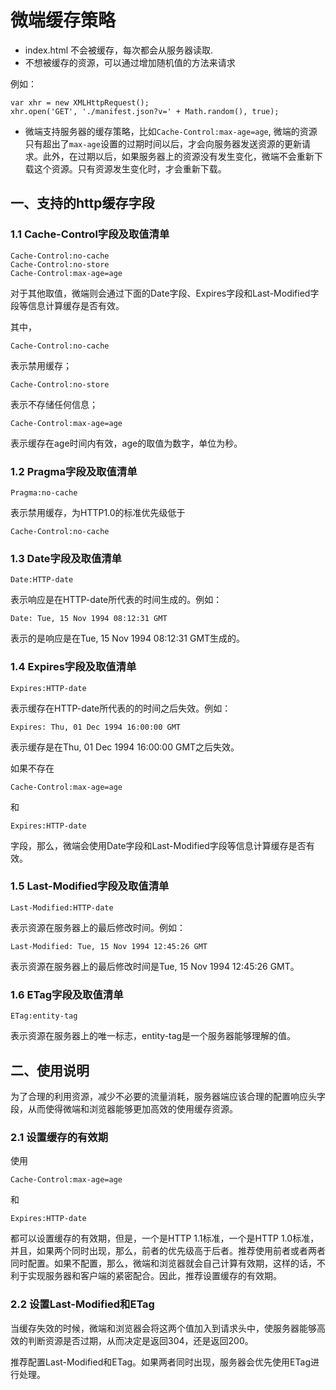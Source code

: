 # 微端缓存策略

* index.html 不会被缓存，每次都会从服务器读取.
* 不想被缓存的资源，可以通过增加随机值的方法来请求

例如：

```
var xhr = new XMLHttpRequest();
xhr.open('GET', './manifest.json?v=' + Math.random(), true);
```

* 微端支持服务器的缓存策略，比如`Cache-Control:max-age=age`,
微端的资源只有超出了`max-age`设置的过期时间以后，才会向服务器发送资源的更新请求。此外，在过期以后，如果服务器上的资源没有发生变化，微端不会重新下载这个资源。只有资源发生变化时，才会重新下载。


## 一、支持的http缓存字段
### 1.1 Cache-Control字段及取值清单

```
Cache-Control:no-cache
Cache-Control:no-store
Cache-Control:max-age=age

```
对于其他取值，微端则会通过下面的Date字段、Expires字段和Last-Modified字段等信息计算缓存是否有效。

其中，

```
Cache-Control:no-cache
```
表示禁用缓存；

```
Cache-Control:no-store
```
表示不存储任何信息；

```
Cache-Control:max-age=age
```
表示缓存在age时间内有效，age的取值为数字，单位为秒。

### 1.2 Pragma字段及取值清单

```
Pragma:no-cache
```
表示禁用缓存，为HTTP1.0的标准优先级低于
```
Cache-Control:no-cache
```
### 1.3 Date字段及取值清单

```
Date:HTTP-date
```
表示响应是在HTTP-date所代表的时间生成的。例如：

```
Date: Tue, 15 Nov 1994 08:12:31 GMT
```
表示的是响应是在Tue, 15 Nov 1994 08:12:31 GMT生成的。

### 1.4 Expires字段及取值清单

```
Expires:HTTP-date
```
表示缓存在HTTP-date所代表的的时间之后失效。例如：

```
Expires: Thu, 01 Dec 1994 16:00:00 GMT
```
表示缓存是在Thu, 01 Dec 1994 16:00:00 GMT之后失效。

如果不存在

```
Cache-Control:max-age=age
```
和
```
Expires:HTTP-date
```
字段，那么，微端会使用Date字段和Last-Modified字段等信息计算缓存是否有效。

### 1.5 Last-Modified字段及取值清单

```
Last-Modified:HTTP-date
```
表示资源在服务器上的最后修改时间。例如：
```
Last-Modified: Tue, 15 Nov 1994 12:45:26 GMT
```
表示资源在服务器上的最后修改时间是Tue, 15 Nov 1994 12:45:26 GMT。

### 1.6 ETag字段及取值清单
```
ETag:entity-tag
```
表示资源在服务器上的唯一标志，entity-tag是一个服务器能够理解的值。

## 二、使用说明

为了合理的利用资源，减少不必要的流量消耗，服务器端应该合理的配置响应头字段，从而使得微端和浏览器能够更加高效的使用缓存资源。

### 2.1 设置缓存的有效期

使用

```
Cache-Control:max-age=age
```
和
```
Expires:HTTP-date
```
都可以设置缓存的有效期，但是，一个是HTTP 1.1标准，一个是HTTP 1.0标准，并且，如果两个同时出现，那么，前者的优先级高于后者。推荐使用前者或者两者同时配置。如果不配置，那么，微端和浏览器就会自己计算有效期，这样的话，不利于实现服务器和客户端的紧密配合。因此，推荐设置缓存的有效期。

### 2.2 设置Last-Modified和ETag

当缓存失效的时候，微端和浏览器会将这两个值加入到请求头中，使服务器能够高效的判断资源是否过期，从而决定是返回304，还是返回200。

推荐配置Last-Modified和ETag。如果两者同时出现，服务器会优先使用ETag进行处理。
